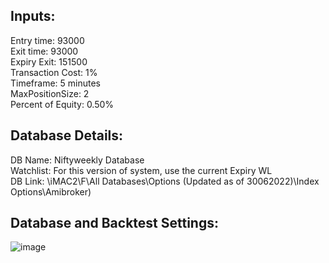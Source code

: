 ## Inputs:
 Entry time: 93000 <br/>
 Exit time: 93000<br/>
 Expiry Exit: 151500<br/>
 Transaction Cost: 1%<br/>
 Timeframe: 5 minutes<br/>
 MaxPositionSize: 2<br/>
 Percent of Equity: 0.50%<br/>

## Database Details:

DB Name: Niftyweekly Database <br/>
Watchlist: For this version of system, use the current Expiry WL<br/>
DB Link: \\iMAC2\F\All Databases\Options (Updated as of 30062022)\Index Options\Amibroker)<br/>

## Database and Backtest Settings:
![image](https://user-images.githubusercontent.com/63246619/183072327-12aa2e49-f26c-42a0-aa48-051ae423a37e.png)















